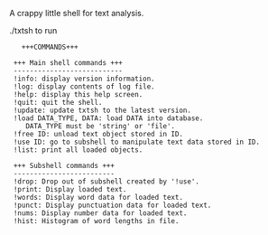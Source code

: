 A crappy little shell for text analysis.

./txtsh to run


	   +++COMMANDS+++

     +++ Main shell commands +++
     ---------------------------
     !info: display version information.
     !log: display contents of log file.
     !help: display this help screen.
     !quit: quit the shell.
     !update: update txtsh to the latest version.
     !load DATA_TYPE, DATA: load DATA into database. 
		DATA_TYPE must be 'string' or 'file'.
     !free ID: unload text object stored in ID.
     !use ID: go to subshell to manipulate text data stored in ID.
     !list: print all loaded objects.

     +++ Subshell commands +++
     -------------------------
     !drop: Drop out of subshell created by '!use'.
     !print: Display loaded text.
     !words: Display word data for loaded text.
     !punct: Display punctuation data for loaded text.
     !nums: Display number data for loaded text.
     !hist: Histogram of word lengths in file.
